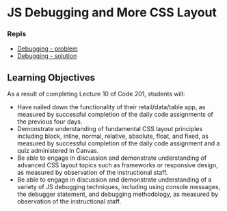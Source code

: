 # JS Debugging and More CSS Layout

### Repls
- [Debugging - problem](https://repl.it/@rkgallaway/201d70-Class-10-Debugging)
- [Debugging - solution](https://repl.it/@rkgallaway/201d70-Class-10-Debugging-1#index.js)

## Learning Objectives

As a result of completing Lecture 10 of Code 201, students will:

- Have nailed down the functionality of their retail/data/table app, as measured by successful completion of the daily code assignments of the previous four days.
- Demonstrate understanding of fundamental CSS layout principles including block, inline, normal, relative, absolute, float, and fixed, as measured by successful completion of the daily code assignment and a quiz administered in Canvas.
- Be able to engage in discussion and demonstrate understanding of advanced CSS layout topics such as frameworks or responsive design, as measured by observation of the instructional staff.
- Be able to engage in discussion and demonstrate understanding of a variety of JS debugging techniques, including using console messages, the debugger statement, and debugging methodology, as measured by observation of the instructional staff.
